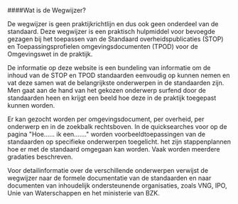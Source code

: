 ####Wat is de Wegwijzer?

De wegwijzer is geen praktijkrichtlijn en dus ook geen onderdeel van de standaard. Deze wegwijzer 
is een praktisch hulpmiddel voor bevoegde gezagen bij het toepassen van de Standaard overheidspublicaties (STOP) 
en Toepassingsprofielen omgevingsdocumenten (TPOD) voor de Omgevingswet in de praktijk. 

De informatie op deze website is een bundeling van informatie om de inhoud van de STOP en TPOD standaarden 
eenvoudig op kunnen nemen en vat deze samen wat de belangrijkste onderwerpen in de standaarden zijn. Men gaat aan 
de hand van het gekozen onderwerp surfend door de standaarden heen en krijgt een beeld hoe deze in de praktijk 
toegepast kunnen worden. 

Er kan gezocht worden per omgevingsdocument, per overheid, per onderwerp en in de zoekbalk rechtsboven.
In de quicksearches voor op de pagina "Hoe...... ik een......." worden voorbeeldtoepassingen van de standaarden
op specifieke onderwerpen toegelicht. het zijn stappenplannen hoe er met de standaard
omgegaan kan worden. Vaak worden meerdere gradaties beschreven.

Voor detailinformatie over de verschillende onderwerpen verwijst de wegwijzer naar de formele documentatie 
van de standaarden en naar documenten van inhoudelijk ondersteunende organisaties, zoals VNG, IPO, Unie van 
Waterschappen en het ministerie van BZK.

